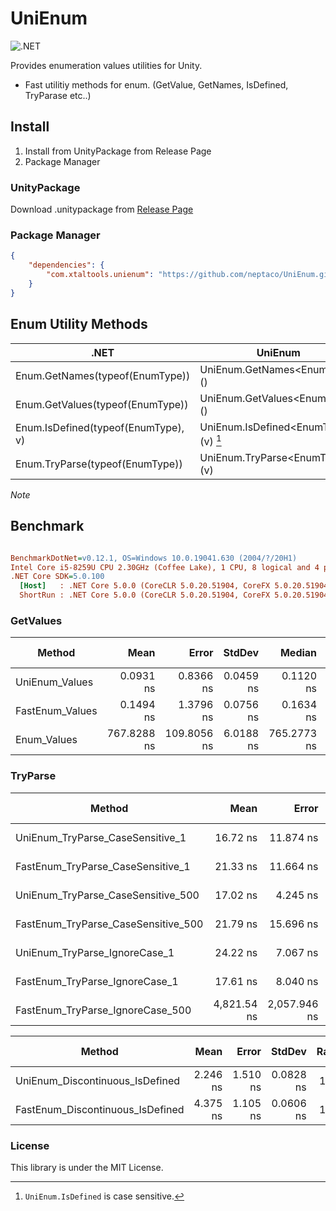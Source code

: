 # UniEnum

![.NET](https://github.com/neptaco/UniEnum/workflows/.NET/badge.svg)

Provides enumeration values utilities for Unity.

- Fast utilitiy methods for enum. (GetValue, GetNames, IsDefined, TryParase etc..)

## Install

1. Install from UnityPackage from Release Page
2. Package Manager

### UnityPackage

Download .unitypackage from [Release Page](https://github.com/neptaco/UniEnum/releases)

### Package Manager

```manifest.json
{
    "dependencies": {
        "com.xtaltools.unienum": "https://github.com/neptaco/UniEnum.git?path=src/UniEnum.Unity/Assets/UniEnum"
    }
}
```


## Enum Utility Methods

|.NET|UniEnum|
|----|-------|
|Enum.GetNames(typeof(EnumType))|UniEnum.GetNames\<EnumType>()|
|Enum.GetValues(typeof(EnumType))|UniEnum.GetValues\<EnumType>()|
|Enum.IsDefined(typeof(EnumType), v)|UniEnum.IsDefined\<EnumType>(v) [^1]|
|Enum.TryParse(typeof(EnumType))|UniEnum.TryParse\<EnumType>(v)|


*Note*

[^1]: `UniEnum.IsDefined` is case sensitive.

## Benchmark

``` ini

BenchmarkDotNet=v0.12.1, OS=Windows 10.0.19041.630 (2004/?/20H1)
Intel Core i5-8259U CPU 2.30GHz (Coffee Lake), 1 CPU, 8 logical and 4 physical cores
.NET Core SDK=5.0.100
  [Host]   : .NET Core 5.0.0 (CoreCLR 5.0.20.51904, CoreFX 5.0.20.51904), X64 RyuJIT
  ShortRun : .NET Core 5.0.0 (CoreCLR 5.0.20.51904, CoreFX 5.0.20.51904), X64 RyuJIT
```

### GetValues

|          Method |        Mean |       Error |    StdDev |      Median |     Ratio |  RatioSD |  Gen 0 | Gen 1 | Gen 2 | Allocated |
|---------------- |------------:|------------:|----------:|------------:|----------:|---------:|-------:|------:|------:|----------:|
|  UniEnum_Values |   0.0931 ns |   0.8366 ns | 0.0459 ns |   0.1120 ns |      1.00 |     0.00 |      - |     - |     - |         - |
| FastEnum_Values |   0.1494 ns |   1.3796 ns | 0.0756 ns |   0.1634 ns |      2.44 |     2.54 |      - |     - |     - |         - |
|     Enum_Values | 767.8288 ns | 109.8056 ns | 6.0188 ns | 765.2773 ns | 10,559.26 | 7,092.53 | 0.0706 |     - |     - |     224 B |

### TryParse

|                              Method |        Mean |        Error |     StdDev |  Ratio | RatioSD | Gen 0 | Gen 1 | Gen 2 | Allocated |
|------------------------------------ |------------:|-------------:|-----------:|-------:|--------:|------:|------:|------:|----------:|
|    UniEnum_TryParse_CaseSensitive_1 |    16.72 ns |    11.874 ns |   0.651 ns |   1.00 |    0.00 |     - |     - |     - |         - |
|   FastEnum_TryParse_CaseSensitive_1 |    21.33 ns |    11.664 ns |   0.639 ns |   1.28 |    0.09 |     - |     - |     - |         - |
|  UniEnum_TryParse_CaseSensitive_500 |    17.02 ns |     4.245 ns |   0.233 ns |   1.02 |    0.05 |     - |     - |     - |         - |
| FastEnum_TryParse_CaseSensitive_500 |    21.79 ns |    15.696 ns |   0.860 ns |   1.31 |    0.08 |     - |     - |     - |         - |
|       UniEnum_TryParse_IgnoreCase_1 |    24.22 ns |     7.067 ns |   0.387 ns |   1.45 |    0.03 |     - |     - |     - |         - |
|      FastEnum_TryParse_IgnoreCase_1 |    17.61 ns |     8.040 ns |   0.441 ns |   1.05 |    0.06 |     - |     - |     - |         - |
|    FastEnum_TryParse_IgnoreCase_500 | 4,821.54 ns | 2,057.946 ns | 112.803 ns | 288.58 |    9.61 |     - |     - |     - |         - |


|                           Method |     Mean |    Error |    StdDev | Ratio | RatioSD | Gen 0 | Gen 1 | Gen 2 | Allocated |
|--------------------------------- |---------:|---------:|----------:|------:|--------:|------:|------:|------:|----------:|
|  UniEnum_Discontinuous_IsDefined | 2.246 ns | 1.510 ns | 0.0828 ns |  1.00 |    0.00 |     - |     - |     - |         - |
| FastEnum_Discontinuous_IsDefined | 4.375 ns | 1.105 ns | 0.0606 ns |  1.95 |    0.05 |     - |     - |     - |         - |


### License

This library is under the MIT License.
